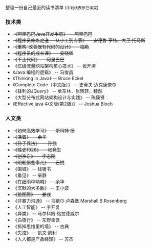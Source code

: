 整理一份自己最近的读书清单 (`中划线表示已读完`)


### 技术类

- ~~《阿里巴巴Java开发手册》  -- 阿里巴巴~~
- ~~《程序员修炼之道 -- 从小工到专家》  -- 安德鲁·亨特、大卫·托马斯~~
- ~~《重构-改善既有代码的设计》 -- 福勒~~
- ~~《程序员的成长课》  -- 安晓辉~~
- ~~《不止代码》  -- 阿里巴巴~~
- 《亿级流量网站架构核心技术》  -- 张开涛
- 《Java 编程的逻辑》 -- 马俊昌
- 《Thinking in Java》 -- Bruce Eckel
- 《Complete Code（中文版）》 -- 史蒂夫·迈克康奈尔
- 《锋利的JQuery》 -- 单东林，张晓菲，魏然
- 《大型分布式网站架构设计与实践》 -- 陈康贤
- 《Effective java 中文版(第2版)》 -- Joshua Bloch



### 人文类

- ~~《如何高效学习》 -- 斯科特·扬~~
- ~~《活着》 -- 余华~~
- ~~《孙子兵法》  -- 孙武~~
- ~~《性史1926》  -- 张竞生~~
- ~~《创京东》 -- 李志刚~~
- ~~《明朝那些事儿》 -- 石悦~~
- 《围城》  -- 钱锺书
- 《看见》  -- 柴静
- 《在细雨中呐喊》  -- 余华
- 《沉默的大多数》  -- 王小波
- ~~《狼图腾》  -- 姜戎~~
- 《非暴力沟通》  -- 马歇尔·卢森堡  Marshall B.Rosenberg
- 《人工智能》  -- 李开复
- 《异类》  -- 马尔科姆·格拉德威尔
- 《白夜行》  -- 东野圭吾
- 《拆掉思维里的墙》  -- 古典
- 《失控》  -- 凯文·凯利
- 《人人都是产品经理》  -- 苏杰
